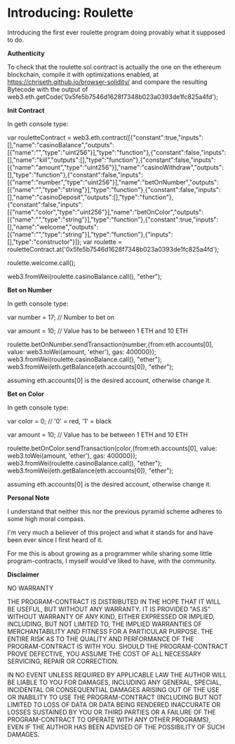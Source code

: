 # Introducing: Roulette

Introducing the first ever roulette program doing provably what it supposed to do.


**Authenticity**

To check that the roulette.sol contract is actually the one on the ethereum blockchain, compile it with optimizations enabled, at https://chriseth.github.io/browser-solidity/ and compare the resulting Bytecode with the output of web3.eth.getCode('0x5fe5b7546d1628f7348b023a0393de1fc825a4fd');
        
**Init Contract**

In geth console type: 

var rouletteContract = web3.eth.contract([{"constant":true,"inputs":[],"name":"casinoBalance","outputs":[{"name":"","type":"uint256"}],"type":"function"},{"constant":false,"inputs":[],"name":"kill","outputs":[],"type":"function"},{"constant":false,"inputs":[{"name":"amount","type":"uint256"}],"name":"casinoWithdraw","outputs":[],"type":"function"},{"constant":false,"inputs":[{"name":"number","type":"uint256"}],"name":"betOnNumber","outputs":[{"name":"","type":"string"}],"type":"function"},{"constant":false,"inputs":[],"name":"casinoDeposit","outputs":[],"type":"function"},{"constant":false,"inputs":[{"name":"color","type":"uint256"}],"name":"betOnColor","outputs":[{"name":"","type":"string"}],"type":"function"},{"constant":true,"inputs":[],"name":"welcome","outputs":[{"name":"","type":"string"}],"type":"function"},{"inputs":[],"type":"constructor"}]);
var roulette = rouletteContract.at('0x5fe5b7546d1628f7348b023a0393de1fc825a4fd');

roulette.welcome.call();

web3.fromWei(roulette.casinoBalance.call(), "ether");

**Bet on Number**

In geth console type:

var number = 17; // Number to bet on

var amount = 10; // Value has to be between 1 ETH and 10 ETH

roulette.betOnNumber.sendTransaction(number,{from:eth.accounts[0], value: web3.toWei(amount, 'ether'), gas: 400000});
web3.fromWei(roulette.casinoBalance.call(), "ether");
web3.fromWei(eth.getBalance(eth.accounts[0]), "ether");

assuming eth.accounts[0] is the desired account, otherwise change it.

**Bet on Color** 

In geth console type:

var color = 0; // '0' = red, '1' = black

var amount = 10; // Value has to be between 1 ETH and 10 ETH

roulette.betOnColor.sendTransaction(color,{from:eth.accounts[0], value: web3.toWei(amount, 'ether'), gas: 400000});
web3.fromWei(roulette.casinoBalance.call(), "ether");
web3.fromWei(eth.getBalance(eth.accounts[0]), "ether");

assuming eth.accounts[0] is the desired account, otherwise change it.

**Personal Note**

I understand that neither this nor the previous pyramid scheme adheres to some high moral compass.

I'm very much a believer of this project and what it stands for and have been ever since I first heard of it.

For me this is about growing as a programmer while sharing some little program-contracts, I myself would've liked to have, with the community.

**Disclaimer**

NO WARRANTY

THE PROGRAM-CONTRACT IS DISTRIBUTED IN THE HOPE THAT IT WILL BE USEFUL, BUT WITHOUT ANY WARRANTY. IT IS PROVIDED "AS IS" WITHOUT WARRANTY OF ANY KIND, EITHER EXPRESSED OR IMPLIED, INCLUDING, BUT NOT LIMITED TO, THE IMPLIED WARRANTIES OF MERCHANTABILITY AND FITNESS FOR A PARTICULAR PURPOSE. THE ENTIRE RISK AS TO THE QUALITY AND PERFORMANCE OF THE PROGRAM-CONTRACT IS WITH YOU. SHOULD THE PROGRAM-CONTRACT PROVE DEFECTIVE, YOU ASSUME THE COST OF ALL NECESSARY SERVICING, REPAIR OR CORRECTION.

IN NO EVENT UNLESS REQUIRED BY APPLICABLE LAW THE AUTHOR WILL BE LIABLE TO YOU FOR DAMAGES, INCLUDING ANY GENERAL, SPECIAL, INCIDENTAL OR CONSEQUENTIAL DAMAGES ARISING OUT OF THE USE OR INABILITY TO USE THE PROGRAM-CONTRACT (INCLUDING BUT NOT LIMITED TO LOSS OF DATA OR DATA BEING RENDERED INACCURATE OR LOSSES SUSTAINED BY YOU OR THIRD PARTIES OR A FAILURE OF THE PROGRAM-CONTRACT TO OPERATE WITH ANY OTHER PROGRAMS), EVEN IF THE AUTHOR HAS BEEN ADVISED OF THE POSSIBILITY OF SUCH DAMAGES. 

